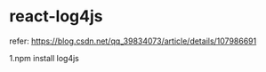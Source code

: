 # react-log4js
refer:
https://blog.csdn.net/qq_39834073/article/details/107986691


1.npm install log4js
